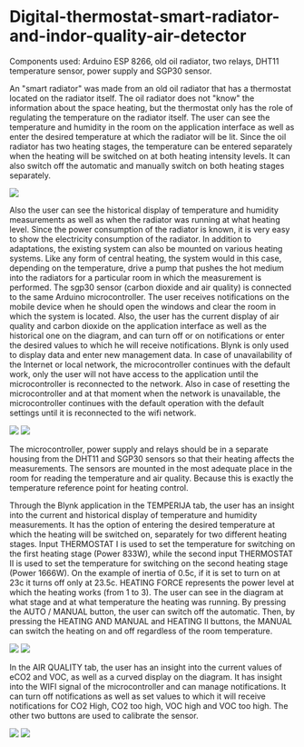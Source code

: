 # Digital-thermostat-smart-radiator-and-indor-quality-air-detector
Components used: Arduino ESP 8266, old oil radiator, two relays, DHT11 temperature sensor, power supply and SGP30 sensor.

An "smart radiator" was made from an old oil radiator that has a thermostat located on the radiator itself. The oil radiator does not "know" the information about the space heating, but the thermostat only has the role of regulating the temperature on the radiator itself. The user can see the temperature and humidity in the room on the application interface as well as enter the desired temperature at which the radiator will be lit. Since the oil radiator has two heating stages, the temperature can be entered separately when the heating will be switched on at both heating intensity levels. It can also switch off the automatic and manually switch on both heating stages separately.

![](Images/slika1.png)

Also the user can see the historical display of temperature and humidity measurements as well as when the radiator was running at what heating level. Since the power consumption of the radiator is known, it is very easy to show the electricity consumption of the radiator. In addition to adaptations, the existing system can also be mounted on various heating systems. Like any form of central heating, the system would in this case, depending on the temperature, drive a pump that pushes the hot medium into the radiators for a particular room in which the measurement is performed.
The sgp30 sensor (carbon dioxide and air quality) is connected to the same Arduino microcontroller. The user receives notifications on the mobile device when he should open the windows and clear the room in which the system is located. Also, the user has the current display of air quality and carbon dioxide on the application interface as well as the historical one on the diagram, and can turn off or on notifications or enter the desired values to which he will receive notifications.
Blynk is only used to display data and enter new management data. In case of unavailability of the Internet or local network, the microcontroller continues with the default work, only the user will not have access to the application until the microcontroller is reconnected to the network. Also in case of resetting the microcontroller and at that moment when the network is unavailable, the microcontroller continues with the default operation with the default settings until it is reconnected to the wifi network.

![](Images/slika3.png)
![](Images/slika2.png)

The microcontroller, power supply and relays should be in a separate housing from the DHT11 and SGP30 sensors so that their heating affects the measurements. The sensors are mounted in the most adequate place in the room for reading the temperature and air quality. Because this is exactly the temperature reference point for heating control.

Through the Blynk application in the TEMPERIJA tab, the user has an insight into the current and historical display of temperature and humidity measurements. It has the option of entering the desired temperature at which the heating will be switched on, separately for two different heating stages. Input THERMOSTAT I is used to set the temperature for switching on the first heating stage (Power 833W), while the second input THERMOSTAT II is used to set the temperature for switching on the second heating stage (Power 1666W). On the example of inertia of 0.5c, if it is set to turn on at 23c it turns off only at 23.5c. HEATING FORCE represents the power level at which the heating works (from 1 to 3).
The user can see in the diagram at what stage and at what temperature the heating was running.
By pressing the AUTO / MANUAL button, the user can switch off the automatic. Then, by pressing the HEATING AND MANUAL and HEATING II buttons, the MANUAL can switch the heating on and off regardless of the room temperature.

![](Images/slika4.png)
![](Images/slika5.png)

In the AIR QUALITY tab, the user has an insight into the current values of eCO2 and VOC, as well as a curved display on the diagram. It has insight into the WIFI signal of the microcontroller and can manage notifications. It can turn off notifications as well as set values to which it will receive notifications for CO2 High, CO2 too high, VOC high and VOC too high. The other two buttons are used to calibrate the sensor.

![](Images/slika6.png)
![](Images/slika7.png)
